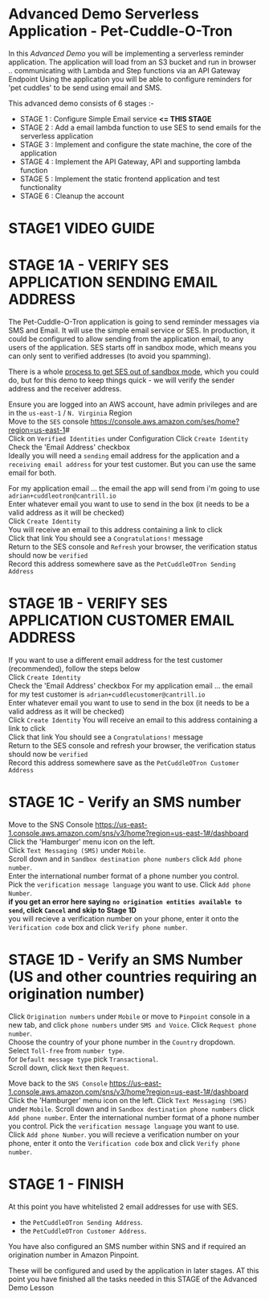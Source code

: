 # Advanced Demo Serverless Application - Pet-Cuddle-O-Tron

In this _Advanced Demo_ you will be implementing a serverless reminder application.
The application will load from an S3 bucket and run in browser
.. communicating with Lambda and Step functions via an API Gateway Endpoint
Using the application you will be able to configure reminders for 'pet cuddles' to be send using email and SMS.

This advanced demo consists of 6 stages :-

- STAGE 1 : Configure Simple Email service **<= THIS STAGE**
- STAGE 2 : Add a email lambda function to use SES to send emails for the serverless application
- STAGE 3 : Implement and configure the state machine, the core of the application
- STAGE 4 : Implement the API Gateway, API and supporting lambda function
- STAGE 5 : Implement the static frontend application and test functionality
- STAGE 6 : Cleanup the account

# STAGE1 VIDEO GUIDE


# STAGE 1A - VERIFY SES APPLICATION SENDING EMAIL ADDRESS

The Pet-Cuddle-O-Tron application is going to send reminder messages via SMS and Email.  It will use the simple email service or SES. In production, it could be configured to allow sending from the application email, to any users of the application. SES starts off in sandbox mode, which means you can only sent to verified addresses (to avoid you spamming).

There is a whole [process to get SES out of sandbox mode](https://docs.aws.amazon.com/ses/latest/DeveloperGuide/request-production-access.html), which you could do, but for this demo to keep things quick - we will verify the sender address and the receiver address.  

Ensure you are logged into an AWS account, have admin privileges and are in the `us-east-1` / `N. Virginia` Region  
Move to the `SES` console <https://console.aws.amazon.com/ses/home?region=us-east-1>#  
Click on `Verified Identities` under Configuration
Click `Create Identity`  
Check the 'Email Address' checkbox  
Ideally you will need a `sending` email address for the application and a `receiving email address` for your test customer. But you can use the same email for both.  

For my application email ... the email the app will send from i'm going to use `adrian+cuddleotron@cantrill.io`  
Enter whatever email you want to use to send in the box (it needs to be a valid address as it will be checked)  
Click `Create Identity`  
You will receive an email to this address containing a link to click  
Click that link
You should see a `Congratulations!` message  
Return to the SES console and `Refresh` your browser, the verification status should now be `verified`  
Record this address somewhere save as the `PetCuddleOTron Sending Address`  

# STAGE 1B - VERIFY SES APPLICATION CUSTOMER EMAIL ADDRESS

If you want to use a different email address for the test customer (recommended), follow the steps below  
Click `Create Identity`  
Check the 'Email Address' checkbox
For my application email ... the email for my test customer is  `adrian+cuddlecustomer@cantrill.io`  
Enter whatever email you want to use to send in the box (it needs to be a valid address as it will be checked)  
Click `Create Identity`
You will receive an email to this address containing a link to click  
Click that link
You should see a `Congratulations!` message  
Return to the SES console and refresh your browser, the verification status should now be `verified`  
Record this address somewhere save as the `PetCuddleOTron Customer Address`  

# STAGE 1C - Verify an SMS number

Move to the SNS Console <https://us-east-1.console.aws.amazon.com/sns/v3/home?region=us-east-1#/dashboard>  
Click the 'Hamburger' menu icon on the left.  
Click `Text Messaging (SMS)` under `Mobile`.  
Scroll down and in `Sandbox destination phone numbers` click `Add phone number`.  
Enter the international number format of a phone number you control.  
Pick the `verification message language` you want to use.
Click `Add phone Number`.  
**if you get an error here saying `no origination entities available to send`, click `Cancel` and skip to Stage 1D**  
you will recieve a verification number on your phone, enter it onto the `Verification code` box and click `Verify phone number`.  

# STAGE 1D - Verify an SMS Number (US and other countries requiring an origination number)  

Click `Origination numbers` under `Mobile` or move to `Pinpoint` console in a new tab, and click `phone numbers` under `SMS and Voice`.
Click `Request phone number`.  
Choose the country of your phone number in the `Country` dropdown.  
Select `Toll-free` from `number type`.  
for `Default message type` pick `Transactional`.  
Scroll down, click `Next` then `Request`.  

Move back to the `SNS Console` <https://us-east-1.console.aws.amazon.com/sns/v3/home?region=us-east-1#/dashboard>  
Click the 'Hamburger' menu icon on the left.
Click `Text Messaging (SMS)` under `Mobile`.
Scroll down and in `Sandbox destination phone numbers` click `Add phone number`.
Enter the international number format of a phone number you control.
Pick the `verification message language` you want to use.  
Click `Add phone Number`.
you will recieve a verification number on your phone, enter it onto the `Verification code` box and click `Verify phone number`.  

# STAGE 1 - FINISH

At this point you have whitelisted 2 email addresses for use with SES.  

- the `PetCuddleOTron Sending Address`.
- the `PetCuddleOTron Customer Address`.

You have also configured an SMS number within SNS and if required an origination number in Amazon Pinpoint.  

These will be configured and used by the application in later stages. AT this point you have finished all the tasks needed in this STAGE of the Advanced Demo Lesson
